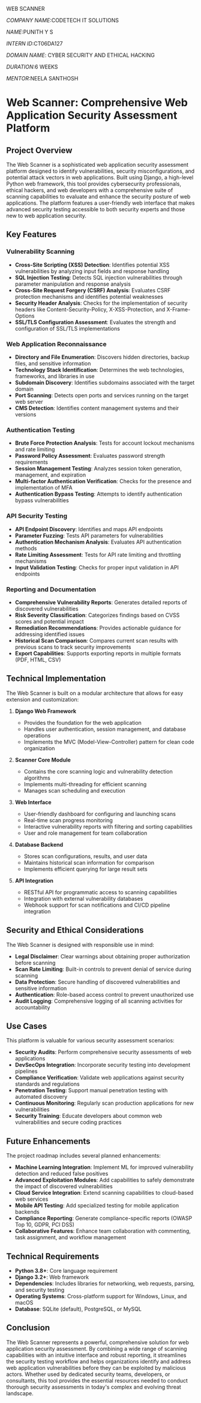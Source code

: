WEB SCANNER

*COMPANY NAME*:CODETECH IT SOLUTIONS

*NAME*:PUNITH Y S

*INTERN ID*:CT06DA127

*DOMAIN NAME*: CYBER SECURITY AND ETHICAL HACKING

*DURATION*:6 WEEKS

*MENTOR*:NEELA SANTHOSH

# Web Scanner: Comprehensive Web Application Security Assessment Platform

## Project Overview

The Web Scanner is a sophisticated web application security assessment platform designed to identify vulnerabilities, security misconfigurations, and potential attack vectors in web applications. Built using Django, a high-level Python web framework, this tool provides cybersecurity professionals, ethical hackers, and web developers with a comprehensive suite of scanning capabilities to evaluate and enhance the security posture of web applications. The platform features a user-friendly web interface that makes advanced security testing accessible to both security experts and those new to web application security.

## Key Features

### Vulnerability Scanning
- **Cross-Site Scripting (XSS) Detection**: Identifies potential XSS vulnerabilities by analyzing input fields and response handling
- **SQL Injection Testing**: Detects SQL injection vulnerabilities through parameter manipulation and response analysis
- **Cross-Site Request Forgery (CSRF) Analysis**: Evaluates CSRF protection mechanisms and identifies potential weaknesses
- **Security Header Analysis**: Checks for the implementation of security headers like Content-Security-Policy, X-XSS-Protection, and X-Frame-Options
- **SSL/TLS Configuration Assessment**: Evaluates the strength and configuration of SSL/TLS implementations

### Web Application Reconnaissance
- **Directory and File Enumeration**: Discovers hidden directories, backup files, and sensitive information
- **Technology Stack Identification**: Determines the web technologies, frameworks, and libraries in use
- **Subdomain Discovery**: Identifies subdomains associated with the target domain
- **Port Scanning**: Detects open ports and services running on the target web server
- **CMS Detection**: Identifies content management systems and their versions

### Authentication Testing
- **Brute Force Protection Analysis**: Tests for account lockout mechanisms and rate limiting
- **Password Policy Assessment**: Evaluates password strength requirements
- **Session Management Testing**: Analyzes session token generation, management, and expiration
- **Multi-factor Authentication Verification**: Checks for the presence and implementation of MFA
- **Authentication Bypass Testing**: Attempts to identify authentication bypass vulnerabilities

### API Security Testing
- **API Endpoint Discovery**: Identifies and maps API endpoints
- **Parameter Fuzzing**: Tests API parameters for vulnerabilities
- **Authentication Mechanism Analysis**: Evaluates API authentication methods
- **Rate Limiting Assessment**: Tests for API rate limiting and throttling mechanisms
- **Input Validation Testing**: Checks for proper input validation in API endpoints

### Reporting and Documentation
- **Comprehensive Vulnerability Reports**: Generates detailed reports of discovered vulnerabilities
- **Risk Severity Classification**: Categorizes findings based on CVSS scores and potential impact
- **Remediation Recommendations**: Provides actionable guidance for addressing identified issues
- **Historical Scan Comparison**: Compares current scan results with previous scans to track security improvements
- **Export Capabilities**: Supports exporting reports in multiple formats (PDF, HTML, CSV)

## Technical Implementation

The Web Scanner is built on a modular architecture that allows for easy extension and customization:

1. **Django Web Framework**
   - Provides the foundation for the web application
   - Handles user authentication, session management, and database operations
   - Implements the MVC (Model-View-Controller) pattern for clean code organization

2. **Scanner Core Module**
   - Contains the core scanning logic and vulnerability detection algorithms
   - Implements multi-threading for efficient scanning
   - Manages scan scheduling and execution

3. **Web Interface**
   - User-friendly dashboard for configuring and launching scans
   - Real-time scan progress monitoring
   - Interactive vulnerability reports with filtering and sorting capabilities
   - User and role management for team collaboration

4. **Database Backend**
   - Stores scan configurations, results, and user data
   - Maintains historical scan information for comparison
   - Implements efficient querying for large result sets

5. **API Integration**
   - RESTful API for programmatic access to scanning capabilities
   - Integration with external vulnerability databases
   - Webhook support for scan notifications and CI/CD pipeline integration

## Security and Ethical Considerations

The Web Scanner is designed with responsible use in mind:

- **Legal Disclaimer**: Clear warnings about obtaining proper authorization before scanning
- **Scan Rate Limiting**: Built-in controls to prevent denial of service during scanning
- **Data Protection**: Secure handling of discovered vulnerabilities and sensitive information
- **Authentication**: Role-based access control to prevent unauthorized use
- **Audit Logging**: Comprehensive logging of all scanning activities for accountability

## Use Cases

This platform is valuable for various security assessment scenarios:

- **Security Audits**: Perform comprehensive security assessments of web applications
- **DevSecOps Integration**: Incorporate security testing into development pipelines
- **Compliance Verification**: Validate web applications against security standards and regulations
- **Penetration Testing**: Support manual penetration testing with automated discovery
- **Continuous Monitoring**: Regularly scan production applications for new vulnerabilities
- **Security Training**: Educate developers about common web vulnerabilities and secure coding practices

## Future Enhancements

The project roadmap includes several planned enhancements:

- **Machine Learning Integration**: Implement ML for improved vulnerability detection and reduced false positives
- **Advanced Exploitation Modules**: Add capabilities to safely demonstrate the impact of discovered vulnerabilities
- **Cloud Service Integration**: Extend scanning capabilities to cloud-based web services
- **Mobile API Testing**: Add specialized testing for mobile application backends
- **Compliance Reporting**: Generate compliance-specific reports (OWASP Top 10, GDPR, PCI DSS)
- **Collaborative Features**: Enhance team collaboration with commenting, task assignment, and workflow management

## Technical Requirements

- **Python 3.8+**: Core language requirement
- **Django 3.2+**: Web framework
- **Dependencies**: Includes libraries for networking, web requests, parsing, and security testing
- **Operating Systems**: Cross-platform support for Windows, Linux, and macOS
- **Database**: SQLite (default), PostgreSQL, or MySQL

## Conclusion

The Web Scanner represents a powerful, comprehensive solution for web application security assessment. By combining a wide range of scanning capabilities with an intuitive interface and robust reporting, it streamlines the security testing workflow and helps organizations identify and address web application vulnerabilities before they can be exploited by malicious actors. Whether used by dedicated security teams, developers, or consultants, this tool provides the essential resources needed to conduct thorough security assessments in today's complex and evolving threat landscape.
